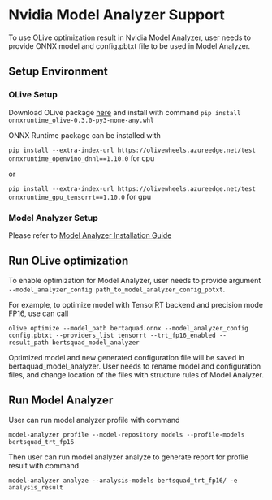 # Nvidia Model Analyzer Support

To use OLive optimization result in Nvidia Model Analyzer, user needs to provide ONNX model and config.pbtxt file to be used in Model Analyzer.

## Setup Environment
### OLive Setup 
Download OLive package [here](https://olivewheels.blob.core.windows.net/repo/onnxruntime_olive-0.3.0-py3-none-any.whl) and install with command `pip install onnxruntime_olive-0.3.0-py3-none-any.whl`

ONNX Runtime package can be installed with

`pip install --extra-index-url https://olivewheels.azureedge.net/test onnxruntime_openvino_dnnl==1.10.0` for cpu

or 

`pip install --extra-index-url https://olivewheels.azureedge.net/test onnxruntime_gpu_tensorrt==1.10.0` for gpu

### Model Analyzer Setup
Please refer to [Model Analyzer Installation Guide](https://github.com/triton-inference-server/model_analyzer/blob/main/docs/install.md)


## Run OLive optimization
To enable optimization for Model Analyzer, user needs to provide argument `--model_analyzer_config path_to_model_analyzer_config_pbtxt`.

For example, to optimize model with TensorRT backend and precision mode FP16, use can call 

`olive optimize --model_path bertaquad.onnx --model_analyzer_config config.pbtxt --providers_list tensorrt --trt_fp16_enabled --result_path bertsquad_model_analyzer`

Optimized model and new generated configuration file will be saved in bertaquad_model_analyzer. User needs to rename model and configuration files, and change location of the files with structure rules of Model Analyzer. 

## Run Model Analyzer
User can run model analyzer profile with command 

`model-analyzer profile --model-repository models --profile-models bertsquad_trt_fp16`

Then user can run model analyzer analyze to generate report for proflie result with command 

`model-analyzer analyze --analysis-models bertsquad_trt_fp16/ -e analysis_result`
